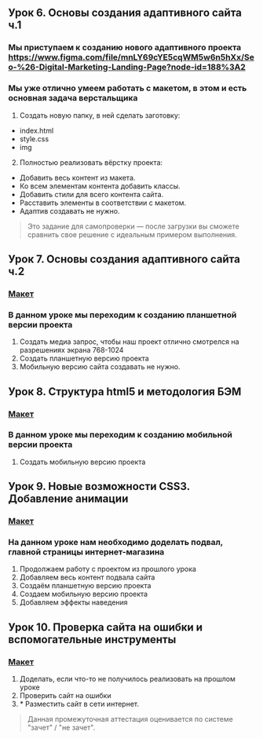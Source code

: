 ## Урок 6. Основы создания адаптивного сайта ч.1

### Мы приступаем к созданию нового адаптивного проекта https://www.figma.com/file/mnLY69cYE5cqWM5w6n5hXx/Seo-%26-Digital-Marketing-Landing-Page?node-id=188%3A2

### Мы уже отлично умеем работать с макетом, в этом и есть основная задача верстальщика

1. Создать новую папку, в ней сделать заготовку:

- index.html
- style.css
- img

2. Полностью реализовать вёрстку проекта:

- Добавить весь контент из макета.
- Ко всем элементам контента добавить классы.
- Добавить стили для всего контента сайта.
- Расставить элементы в соответствии с макетом.
- Адаптив создавать не нужно.

> Это задание для самопроверки — после загрузки вы сможете сравнить свое решение с идеальным примером выполнения.

## Урок 7. Основы создания адаптивного сайта ч.2

### [Макет](https://www.figma.com/file/mnLY69cYE5cqWM5w6n5hXx/Seo-%26-Digital-Marketing-Landing-Page?node-id=188%3A673)

### В данном уроке мы переходим к созданию планшетной версии проекта

1.  Создать медиа запрос, чтобы наш проект отлично смотрелся на разрешениях экрана 768-1024
2.  Создать планшетную версию проекта
3.  Мобильную версию сайта создавать не нужно.

## Урок 8. Структура html5 и методология БЭМ

### [Макет](https://www.figma.com/file/mnLY69cYE5cqWM5w6n5hXx/Seo-%26-Digital-Marketing-Landing-Page?node-id=189%3A839)

### В данном уроке мы переходим к созданию мобильной версии проекта

1.  Создать мобильную версию проекта

## Урок 9. Новые возможности CSS3. Добавление анимации

### [Макет](https://www.figma.com/file/mnLY69cYE5cqWM5w6n5hXx/Seo-%26-Digital-Marketing-Landing-Page?node-id=190%3A1194)

### На данном уроке нам необходимо доделать подвал, главной страницы интернет-магазина

1.  Продолжаем работу с проектом из прошлого урока
2.  Добавляем весь контент подвала сайта
3.  Создаём планшетную версию проекта
4.  Создаем мобильную версию проекта
5.  Добавляем эффекты наведения

## Урок 10. Проверка сайта на ошибки и вспомогательные инструменты

### [Макет](https://www.figma.com/file/mnLY69cYE5cqWM5w6n5hXx/Seo-%26-Digital-Marketing-Landing-Page?node-id=190%3A1194)

1.  Доделать, если что-то не получилось реализовать на прошлом уроке
2.  Проверить сайт на ошибки
3.  \* Разместить сайт в сети интернет.

> Данная промежуточная аттестация оценивается по системе "зачет" / "не зачет".
